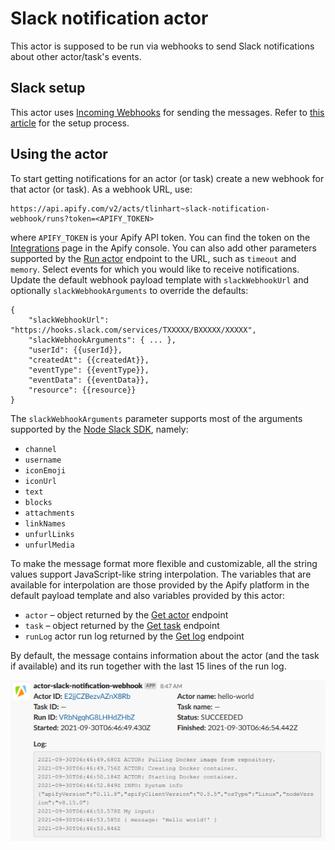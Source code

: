 # Slack notification actor

This actor is supposed to be run via webhooks to send Slack notifications
about other actor/task's events.

## Slack setup

This actor uses [Incoming Webhooks](https://api.slack.com/messaging/webhooks)
for sending the messages. Refer to
[this article](https://slack.com/intl/en-cz/help/articles/115005265063-Incoming-webhooks-for-Slack)
for the setup process.

## Using the actor

To start getting notifications for an actor (or task) create a new webhook
for that actor (or task). As a webhook URL, use:

    https://api.apify.com/v2/acts/tlinhart~slack-notification-webhook/runs?token=<APIFY_TOKEN>

where `APIFY_TOKEN` is your Apify API token. You can find the token on the
[Integrations](https://console.apify.com/account#/integrations) page in the Apify
console. You can also add other parameters supported by the
[Run actor](https://docs.apify.com/api/v2#/reference/actors/run-collection/run-actor)
endpoint to the URL, such as `timeout` and `memory`. Select events for which you
would like to receive notifications. Update the default webhook payload template
with `slackWebhookUrl` and optionally `slackWebhookArguments` to override
the defaults:

    {
        "slackWebhookUrl": "https://hooks.slack.com/services/TXXXXX/BXXXXX/XXXXX",
        "slackWebhookArguments": { ... },
        "userId": {{userId}},
        "createdAt": {{createdAt}},
        "eventType": {{eventType}},
        "eventData": {{eventData}},
        "resource": {{resource}}
    }

The `slackWebhookArguments` parameter supports most of the arguments supported
by the [Node Slack SDK](https://slack.dev/node-slack-sdk/), namely:

- `channel`
- `username`
- `iconEmoji`
- `iconUrl`
- `text`
- `blocks`
- `attachments`
- `linkNames`
- `unfurlLinks`
- `unfurlMedia`

To make the message format more flexible and customizable, all the string values
support JavaScript-like string interpolation. The variables that are available
for interpolation are those provided by the Apify platform in the default payload
template and also variables provided by this actor:

- `actor` – object returned by the [Get actor](https://docs.apify.com/api/v2#/reference/actors/actor-object/get-actor) endpoint
- `task` – object returned by the [Get task](https://docs.apify.com/api/v2#/reference/actor-tasks/task-object/get-task) endpoint
- `runLog` actor run log returned by the [Get log](https://docs.apify.com/api/v2#/reference/logs/log/get-log) endpoint

By default, the message contains information about the actor (and the task
if available) and its run together with the last 15 lines of the run log.

![Default message format](docs/img/default-message-format.png "Default message format")
